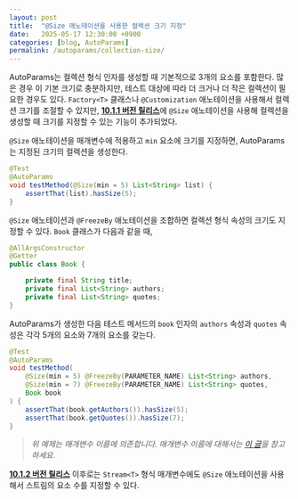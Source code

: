 ```yaml
---
layout: post
title:  "@Size 애노테이션을 사용한 컬렉션 크기 지정"
date:   2025-05-17 12:30:00 +0900
categories: [blog, AutoParams]
permalink: /autoparams/collection-size/
---
```


AutoParams는 컬렉션 형식 인자를 생성할 때 기본적으로 3개의 요소를 포함한다. 많은 경우 이 기본 크기로 충분하지만, 테스트 대상에 따라 더 크거나 더 작은 컬렉션이 필요한 경우도 있다. `Factory<T>` 클래스나 `@Customization` 애노테이션을 사용해서 컬렉션 크기를 조절할 수 있지만, [**10.1.1 버전 릴리스**](https://github.com/AutoParams/AutoParams/releases/tag/10.1.1)에 `@Size` 애노테이션을 사용해 컬렉션을 생성할 때 크기를 지정할 수 있는 기능이 추가되었다.

<!--more-->

`@Size` 애노테이션을 매개변수에 적용하고 `min` 요소에 크기를 지정하면, AutoParams는 지정된 크기의 컬렉션을 생성한다.

```java
@Test
@AutoParams
void testMethod(@Size(min = 5) List<String> list) {
    assertThat(list).hasSize(5);
}
```

`@Size` 애노테이션과 `@FreezeBy` 애노테이션을 조합하면 컬렉션 형식 속성의 크기도 지정할 수 있다. `Book` 클래스가 다음과 같을 때,

```java
@AllArgsConstructor
@Getter
public class Book {

    private final String title;
    private final List<String> authors;
    private final List<String> quotes;
}
```

AutoParams가 생성한 다음 테스트 메서드의 `book` 인자의 `authors` 속성과 `quotes` 속성은 각각 5개의 요소와 7개의 요소를 갖는다.

```java
@Test
@AutoParams
void testMethod(
    @Size(min = 5) @FreezeBy(PARAMETER_NAME) List<String> authors,
    @Size(min = 7) @FreezeBy(PARAMETER_NAME) List<String> quotes,
    Book book
) {
    assertThat(book.getAuthors()).hasSize(5);
    assertThat(book.getQuotes()).hasSize(7);
}
```

> *위 예제는 매개변수 이름에 의존합니다. 매개변수 이름에 대해서는 [이 글](/autoparams/parameter-name/)을 참고하세요.*

[**10.1.2 버전 릴리스**](https://github.com/AutoParams/AutoParams/releases/tag/10.1.2) 이후로는 `Stream<T>` 형식 매개변수에도 `@Size` 애노테이션을 사용해서 스트림의 요소 수를 지정할 수 있다.
